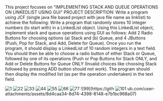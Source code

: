 This project focuses on "IMPLEMENTING STACK AND QUEUE OPERATIONS ON LINKEDLIST USING GUI"
PROJECT DESCRIPTION:
Write a program using JCF (single java file based project with java file name as linklist) to achieve the following:
Write a program that randomly stores 10 integer numbers (to start with) in a LinkedList object. Using this LinkedList object, implement stack and queue operations using GUI as follows: Add 2 Radio Buttons for choosing options (a) Stack and (b) Queue, and 4 JButtons (Push, Pop for Stack, and Add, Delete for Queue).
Once you run the program, it should display a LinkedList of 10 random integers in a text field. You should then be able to choose a radio button of either Stack or Queue, followed by one of its operations (Push or Pop Buttons for Stack ONLY, and Add or Delete Buttons for Queue ONLY (Invalid choices like choosing Stack followed by pressing ADD button should not work). The program should then display the modified list (as per the operation undertaken) in the text field.

![1](https://github.com/user-attachments/assets/7ae71b5c-1f9f-4e84-a5e5-98ad8a83756b)
![22](https://github.com/user-attachments/assets/451078d4-6fed-4a42-a7e1-338f02eef0a3)
![33](https://github.com/user-attachments/assets/7cc07173-7b6c-4cbf-b3f9-06fd93dfc328)
![44](https://github.com/user-attachments/assets/773556e1-81f9-4c71-9fc0-898daf6d116c)
![55](https://github.com/user-attachments/assets/2f1d3a2a-916a-4f22-8e7e-7f46bc537a65)
![66](https://github.com/user-attachments/assets/7e32a020-5b30-4cb5-a727-171aabf06c6c)
![77](https://github.com/user-attachments/assets/0b0f902d-6911-46e5-b09b-0127e27df2e1)
![99](https://gith
![101](https://github.com/user-attachments/assets/315f2a98-eb1d-4e24-b137-5b757fdef36a)
ub.com/user-attachments/assets/8d4caa34-8d74-4398-8148-e7b1bc968a07)
